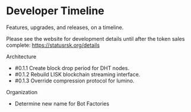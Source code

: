 # Developer Timeline
Features, upgrades, and releases, on a timeline. 

Please see the website for development details until after the token sales complete: https://statusrsk.org/details

Architecture
- #0.1.1 Create block drop period for DHT nodes. 
- #0.1.2 Rebuild LISK blockchain streaming interface. 
- #0.1.3 Override compression protocol for lumino.

Organization
- Determine new name for Bot Factories
